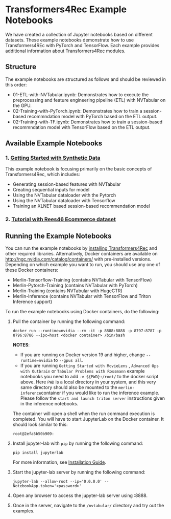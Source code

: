 # Transformers4Rec Example Notebooks

We have created a collection of Jupyter notebooks based on different datasets. These example notebooks demonstrate how to use Transformers4REc with PyTorch and TensorFlow. Each example provides additional information about Transformers4Rec modules.

## Structure

The example notebooks are structured as follows and should be reviewed in this order:
- 01-ETL-with-NVTabular.ipynb: Demonstrates how to execute the preprocessing and feature engineering pipeline (ETL) with NVTabular on the GPU.
- 02-Training-with-PyTorch.ipynb: Demonstrates how to train a session-based recommndation model with PyTorch based on the ETL output.
- 02-Training-with-TF.ipynb: Demonstrates how to train a session-based recommndation model with TensorFlow based on the ETL output.

## Available Example Notebooks

### 1. [Getting Started with Synthetic Data](https://github.com/NVIDIA-Merlin/Transformers4Rec/tree/main/examples/pytorch)

This example notebook is focusing primarily on the basic concepts of Transformers4Rec, which includes:
- Generating session-based features with NVTabular 
- Creating sequential inputs for model
- Using the NVTabular dataloader with the Pytorch
- Using the NVTabular dataloader with Tensorflow
- Training an XLNET based session-based recommendation model

### 2. [Tutorial with Rees46 Ecommerce dataset](https://github.com/NVIDIA-Merlin/Transformers4Rec/tree/main/tutorial/)


## Running the Example Notebooks

You can run the example notebooks by [installing Transformers4Rec]() and other required libraries. Alternatively, Docker containers are available on http://ngc.nvidia.com/catalog/containers/ with pre-installed versions. Depending on which example you want to run, you should use any one of these Docker containers:
- Merlin-Tensorflow-Training (contains NVTabular with TensorFlow)
- Merlin-Pytorch-Training (contains NVTabular with PyTorch)
- Merlin-Training (contains NVTabular with HugeCTR)
- Merlin-Inference (contains NVTabular with TensorFlow and Triton Inference support)

To run the example notebooks using Docker containers, do the following:

1. Pull the container by running the following command:
   ```
   docker run --runtime=nvidia --rm -it -p 8888:8888 -p 8797:8787 -p 8796:8786 --ipc=host <docker container> /bin/bash
   ```

   **NOTES**: 
   
   - If you are running on Docker version 19 and higher, change ```--runtime=nvidia``` to ```--gpus all```.
   - If you are running `Getting Started with MovieLens` , `Advanced Ops with Outbrain` or `Tabular Problems with Rossmann` example notebooks you need to add ` -v ${PWD}:/root/ ` to the docker script above. Here `PWD` is a local directory in your system, and this very same directory should also be mounted to the `merlin-inference`container if you would like to run the inference example. Please follow the `start and launch triton server` instructions given in the inference notebooks. 

   The container will open a shell when the run command execution is completed. You will have to start JupyterLab on the Docker container. It should look similar to this:
   ```
   root@2efa5b50b909:
   ```

2. Install jupyter-lab with `pip` by running the following command:
   ```
   pip install jupyterlab
   ```
   
   For more information, see [Installation Guide](https://jupyterlab.readthedocs.io/en/stable/getting_started/installation.html). 
   
3. Start the jupyter-lab server by running the following command:
   ```
   jupyter-lab --allow-root --ip='0.0.0.0' --NotebookApp.token='<password>'
   ```

4. Open any browser to access the jupyter-lab server using <MachineIP>:8888.

5. Once in the server, navigate to the ```/nvtabular/``` directory and try out the examples.
